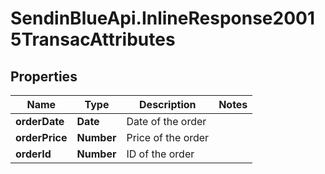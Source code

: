 # SendinBlueApi.InlineResponse20015TransacAttributes

## Properties
Name | Type | Description | Notes
------------ | ------------- | ------------- | -------------
**orderDate** | **Date** | Date of the order | 
**orderPrice** | **Number** | Price of the order | 
**orderId** | **Number** | ID of the order | 


